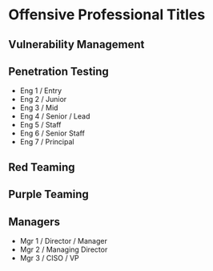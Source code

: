 # Offensive Professional Titles

## Vulnerability Management

## Penetration Testing

- Eng 1 / Entry
- Eng 2 / Junior
- Eng 3 / Mid
- Eng 4 / Senior / Lead
- Eng 5 / Staff
- Eng 6 / Senior Staff
- Eng 7 / Principal

## Red Teaming

## Purple Teaming

## Managers

- Mgr 1 / Director / Manager
- Mgr 2 / Managing Director
- Mgr 3 / CISO / VP
